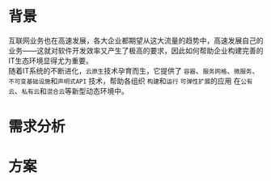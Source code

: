 # 背景
互联网业务也在高速发展，各大企业都期望从这大流量的趋势中，高速发展自己的业务——这就对软件开发效率又产生了极高的要求，因此如何帮助企业构建完善的IT生态环境显得尤为重要。   
随着IT系统的不断进化，`云原生`技术孕育而生，它提供了 `容器`、`服务网格`、`微服务`、`不可变基础设施`和`声明式API` 技术，帮助各组织 `构建`和`运行` `可弹性扩展`的应用 在`公有云`、`私有云`和`混合云`等新型动态环境中。
# 需求分析
# 方案